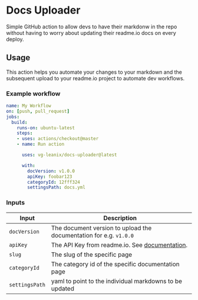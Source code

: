# Docs Uploader
Simple GitHub action to allow devs to have their markdonw in the repo without having to worry about updating their readme.io docs on every deploy.

## Usage
This action helps you automate your changes to your markdown and the subsequent upload to your readme.io project to automate dev workflows.

### Example workflow
```yaml
name: My Workflow
on: [push, pull_request]
jobs:
  build:
    runs-on: ubuntu-latest
    steps:
    - uses: actions/checkout@master
    - name: Run action

      uses: vg-leanix/docs-uploader@latest

      with:
        docVersion: v1.0.0
        apiKey: foobar123
        categoryId: 12fff324
        settingsPath: docs.yml
```

### Inputs

| Input                                             | Description                                        |
|------------------------------------------------------|-----------------------------------------------|
| `docVersion`  | The document version to upload the documentation for e.g. `v1.0.0`    |
| `apiKey`   | The API Key from readme.io. See [documentation](https://docs.readme.com/reference/authentication).    |
| `slug`   | The slug of the specific page    |
| `categoryId`   | The category id of the specific documentation page    |
| `settingsPath`   | yaml to point to the individual markdowns to be updated    |



